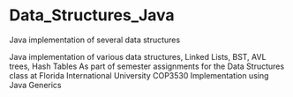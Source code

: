 # Data_Structures_Java
Java implementation of several data structures


  Java implementation of various data structures, Linked Lists, BST, AVL trees, Hash Tables
As part of semester assignments for the Data Structures class at Florida International University COP3530
Implementation using Java Generics
